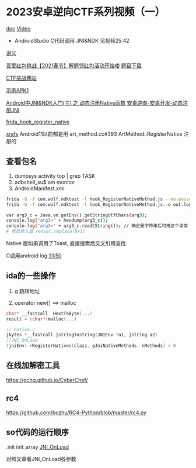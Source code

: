 # 2023安卓逆向CTF系列视频（一）
[doc](https://github.com/xyxdaily/lessons/blob/main/2023%E5%AE%89%E5%8D%93%E9%80%86%E5%90%91CTF%E7%B3%BB%E5%88%97%E8%A7%86%E9%A2%91/2023%E5%AE%89%E5%8D%93%E9%80%86%E5%90%91CTF%E7%B3%BB%E5%88%97%E8%A7%86%E9%A2%91%EF%BC%88%E4%B8%80%EF%BC%89/%E8%AE%B2%E4%B9%89/2023%E5%AE%89%E5%8D%93%E9%80%86%E5%90%91CTF%E7%B3%BB%E5%88%97%E8%A7%86%E9%A2%91%EF%BC%88%E4%B8%80%EF%BC%89.md)
[Video](https://www.bilibili.com/video/BV1nv4y1C7AP/?spm_id_from=333.999.0.0) 

* AndroidStudio C代码调用 JNI&NDK 见视频25:42

[讲义](https://github.com/xyxdaily/lessons)

[吾爱红包挑战【2021春节】解题领红包活动开始喽](https://www.52pojie.cn/thread-1369661-1-1.html) [题目下载](https://down.52pojie.cn/Challenge/Happy_New_Year_2021_Challenge.rar)

[CTF挑战网站](https://github.com/xtiankisutsa/)

[示例APK1](https://github.com/xyxdaily/lessons/raw/main/2023%E5%AE%89%E5%8D%93%E9%80%86%E5%90%91CTF%E7%B3%BB%E5%88%97%E8%A7%86%E9%A2%91/2023%E5%AE%89%E5%8D%93%E9%80%86%E5%90%91CTF%E7%B3%BB%E5%88%97%E8%A7%86%E9%A2%91%EF%BC%88%E4%B8%80%EF%BC%89/%E8%AE%B2%E4%B9%89/Crakeme01.apk)

[Android中JNI&NDK入门(三) 之 动态注册Native函数](https://blog.csdn.net/lyz_zyx/article/details/88690930)
[安卓逆向-安卓开发-动态注册JNI](https://www.bilibili.com/video/BV1mu4y1j7P6/)

[frida_hook_register_native](https://github.com/lasting-yang/frida_hook_libart)

[xrefs](http://androidxref.com/8.1.0_r33/xref/art/runtime/art_method.cc#393) Android11以前都是用 art_method.cc#393 ArtMethod::RegisterNative 注册的

## 查看包名
1. dumpsys activity top | grep TASK
2. adbshell_su$ am monitor
3. AndroidManifest.xml

```sh
frida -U -f com.wolf.ndktest -l hook_RegisterNativeMethod.js --no-pause -o out.log
frida -U -f com.wolf.ndktest -l hook_RegisterNativeMethod.js.-o out.log # android 16

var arg3_c = Java.vm.getEnv().getStringUtfChars(arg3);
console.log("arg3=" + hexdump(arg3_c));
console.log("arg3=" + arg3_c.readCString()); // 确定是字符串后可用这个读取
# 修改传入值 retval.replace(0x1)
```

Native 层如果调用了Toast, 直接搜索后交叉引用查找

C调用android log [31:50](https://www.bilibili.com/video/BV1nv4y1C7AP/?spm_id_from=333.999.0.0) 

## ida的一些操作
1. g 跳转地址

2. operator new[]  ==> malloc

```c
char* __fastcall  HextToByte(...)
result = (char*)malloc(...)

// native.c
jbytes *__fastcall jstringTostring(JNIEnv *a1, jstring a2)
//JNI_OnLoad
(jniEnv)->RegisterNatives(clazz, gJniNativeMethods, nMethods) < 0

```
## 在线加解密工具
https://gchq.github.io/CyberChef/

## rc4
https://github.com/bozhu/RC4-Python/blob/master/rc4.py

## so代码的运行顺序

.init init_array [JNI_OnLoad](https://blog.csdn.net/lyz_zyx/article/details/88690930#t4)

对照文章看JNI_OnLoad各参数